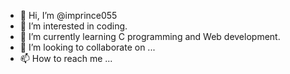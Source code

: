 - 👋 Hi, I’m @imprince055
- 👀 I’m interested in coding.
- 🌱 I’m currently learning C programming and Web development.
- 💞️ I’m looking to collaborate on ...
- 📫 How to reach me ...

<!---
imprince055/imprince055 is a ✨ special ✨ repository because its `README.md` (this file) appears on your GitHub profile.
You can click the Preview link to take a look at your changes.
--->
